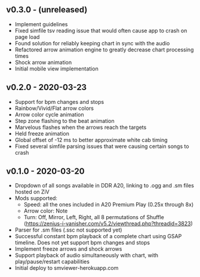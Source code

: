 ## v0.3.0 - (unreleased)

- Implement guidelines
- Fixed simfile tsv reading issue that would often cause app to crash on page load
- Found solution for reliably keeping chart in sync with the audio
- Refactored arrow animation engine to greatly decrease chart processing times
- Shock arrow animation
- Initial mobile view implementation

## v0.2.0 - 2020-03-23

- Support for bpm changes and stops
- Rainbow/Vivid/Flat arrow colors
- Arrow color cycle animation
- Step zone flashing to the beat animation
- Marvelous flashes when the arrows reach the targets
- Held freeze animation
- Global offset of -12 ms to better approximate white cab timing
- Fixed several simfile parsing issues that were causing certain songs to crash

## v0.1.0 - 2020-03-20

- Dropdown of all songs available in DDR A20, linking to .ogg and .sm files hosted on ZiV
- Mods supported:
  - Speed: all the ones included in A20 Premium Play (0.25x through 8x)
  - Arrow color: Note
  - Turn: Off, Mirror, Left, Right, all 8 permutations of Shuffle (https://zenius-i-vanisher.com/v5.2/viewthread.php?threadid=3823)
- Parser for .sm files (.ssc not supported yet)
- Successful constant bpm playback of a complete chart using GSAP timeline. Does not yet support bpm changes and stops
- Implement freeze arrows and shock arrows
- Support playback of audio simultaneously with chart, with play/pause/restart capabilities
- Initial deploy to smviewer-herokuapp.com
